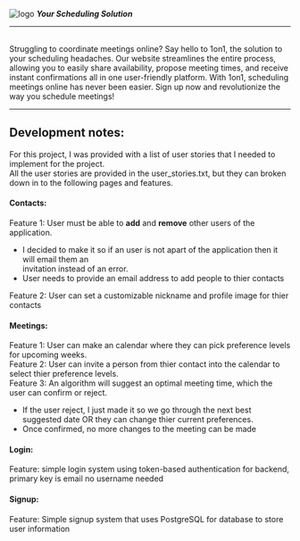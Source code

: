 	
![logo](https://github.com/tanverzahed/1on1/assets/113176044/c04fa28c-237d-4a2f-bcbf-75687e7a0e2e)  **_Your Scheduling Solution_**


---
<br/>
Struggling to coordinate meetings online? Say hello to 1on1, the solution to your scheduling headaches. Our website streamlines the entire process, allowing you to easily share availability, propose meeting times, and receive instant confirmations all in one user-friendly platform. With 1on1, scheduling meetings online has never been easier. Sign up now and revolutionize the way you schedule meetings! <br/>

---
## Development notes: 

For this project, I was provided with a list of user stories that I needed to implement for the project. <br/>
All the user stories are provided in the user_stories.txt, but they can broken down in to the following pages and features. <br/>

#### Contacts:
Feature 1: User must be able to **add** and **remove** other users of the application. 
* I decided to make it so if an user is not apart of the application then it will email  them an  <br/> invitation instead of an error.
* User needs to provide an email address to add people to thier contacts <br/>

Feature 2: User can set a customizable nickname and profile image for thier contacts <br/>

#### Meetings:
Feature 1: User can make an calendar where they can pick preference levels for upcoming weeks. <br/>
Feature 2: User can invite a person from thier contact into the calendar to select thier preference levels. <br/>
Feature 3: An algorithm will suggest an optimal meeting time, which the user can confirm or reject. <br/>
* If the user reject, I just made it so we go through the next best suggested date OR they can change thier current preferences.
* Once confirmed, no more changes to the meeting can be made
#### Login:
Feature: simple login system using token-based authentication for backend, primary key is email no username needed
#### Signup:
Feature: Simple signup system that uses PostgreSQL for database to store user information






